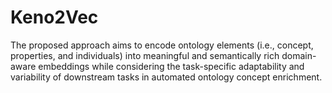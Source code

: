 # Keno2Vec

The proposed approach aims to encode ontology elements (i.e., concept, properties, and individuals) into meaningful and semantically rich domain-aware embeddings while considering the task-specific adaptability and variability of downstream tasks in automated ontology concept enrichment.